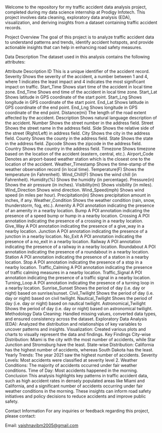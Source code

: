 Welcome to the repository for my traffic accident data analysis project, completed during my data science internship at Prodigy Infotech. This project involves data cleaning, exploratory data analysis (EDA), visualization, and deriving insights from a dataset containing traffic accident records.

Project Overview
The goal of this project is to analyze traffic accident data to understand patterns and trends, identify accident hotspots, and provide actionable insights that can help in enhancing road safety measures.

Data Description
The dataset used in this analysis contains the following attributes:

Attribute	Description
ID	This is a unique identifier of the accident record.
Severity	Shows the severity of the accident, a number between 1 and 4, where 1 indicates the least impact and 4 indicates the most significant impact on traffic.
Start_Time	Shows start time of the accident in local time zone.
End_Time	Shows end time of the accident in local time zone.
Start_Lat	Shows latitude in GPS coordinate of the start point.
Start_Lng	Shows longitude in GPS coordinate of the start point.
End_Lat	Shows latitude in GPS coordinate of the end point.
End_Lng	Shows longitude in GPS coordinate of the end point.
Distance(mi)	The length of the road extent affected by the accident.
Description	Shows natural language description of the accident.
Number	Shows the street number in the address field.
Street	Shows the street name in the address field.
Side	Shows the relative side of the street (Right/Left) in address field.
City	Shows the city in the address field.
County	Shows the county in the address field.
State	Shows the state in the address field.
Zipcode	Shows the zipcode in the address field.
Country	Shows the country in the address field.
Timezone	Shows timezone based on the location of the accident (eastern, central, etc.).
Airport_Code	Denotes an airport-based weather station which is the closest one to the location of the accident.
Weather_Timestamp	Shows the time-stamp of the weather observation record (in local time).
Temperature(F)	Shows the temperature (in Fahrenheit).
Wind_Chill(F)	Shows the wind chill (in Fahrenheit).
Humidity(%)	Shows the humidity (in percentage).
Pressure(in)	Shows the air pressure (in inches).
Visibility(mi)	Shows visibility (in miles).
Wind_Direction	Shows wind direction.
Wind_Speed(mph)	Shows wind speed (in miles per hour).
Precipitation(in)	Shows precipitation amount in inches, if any.
Weather_Condition	Shows the weather condition (rain, snow, thunderstorm, fog, etc.).
Amenity	A POI annotation indicating the presence of an amenity in a nearby location.
Bump	A POI annotation indicating the presence of a speed bump or hump in a nearby location.
Crossing	A POI annotation indicating the presence of a crossing in a nearby location.
Give_Way	A POI annotation indicating the presence of a give_way in a nearby location.
Junction	A POI annotation indicating the presence of a junction in a nearby location.
No_Exit	A POI annotation indicating the presence of a no_exit in a nearby location.
Railway	A POI annotation indicating the presence of a railway in a nearby location.
Roundabout	A POI annotation indicating the presence of a roundabout in a nearby location.
Station	A POI annotation indicating the presence of a station in a nearby location.
Stop	A POI annotation indicating the presence of a stop in a nearby location.
Traffic_Calming	A POI annotation indicating the presence of traffic calming measures in a nearby location.
Traffic_Signal	A POI annotation indicating the presence of a traffic signal in a nearby location.
Turning_Loop	A POI annotation indicating the presence of a turning loop in a nearby location.
Sunrise_Sunset	Shows the period of day (i.e. day or night) based on sunrise/sunset.
Civil_Twilight	Shows the period of day (i.e. day or night) based on civil twilight.
Nautical_Twilight	Shows the period of day (i.e. day or night) based on nautical twilight.
Astronomical_Twilight	Shows the period of day (i.e. day or night) based on astronomical twilight.
Methodology
Data Cleaning: Handled missing values, converted data types, and ensured consistency across the dataset.
Exploratory Data Analysis (EDA): Analyzed the distribution and relationships of key variables to uncover patterns and insights.
Visualization: Created various plots and charts to visually represent the data and findings.
Key Findings
City-wise Distribution: Miami is the city with the most number of accidents, while Star Junction and Stromsburg have the least.
State-wise Distribution: California has the highest number of accidents, whereas South Dakota has the least.
Yearly Trends: The year 2021 saw the highest number of accidents.
Severity Levels: Most accidents were classified at severity level 2.
Weather Conditions: The majority of accidents occurred under fair weather conditions.
Time of Day: Most accidents happened in the morning.
Conclusion
This analysis highlights key patterns in traffic accident data, such as high accident rates in densely populated areas like Miami and California, and a significant number of accidents occurring under fair weather conditions in the morning. These insights can inform road safety initiatives and policy decisions to reduce accidents and improve public safety.

Contact Information
For any inquiries or feedback regarding this project, please contact:

Email: vaishnavibm2005@gmail.com
